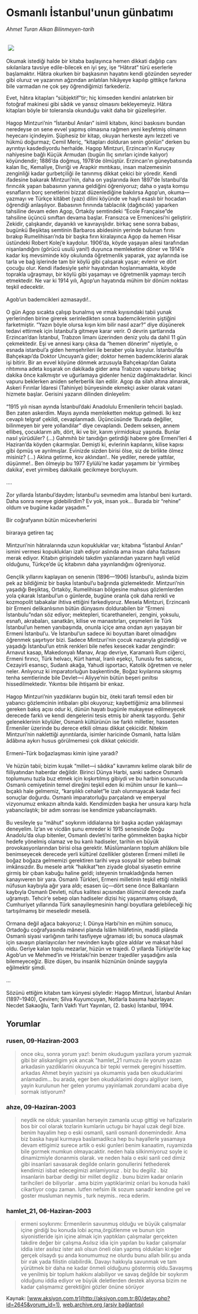 # Osmanlı İstanbul'unun günbatımı

*Ahmet Turan Alkan Bilinmeyen-tarih*

<div>
 <font>
  <img border="0" height="1" src="/web/20041106212955im_/http://aksiyon.com.tr/images/blank.gif"/>
 </font>
 <font class="content">
  <p>
   <img border="0" hspace="5" src="http://web.archive.org/web/20041106212955im_/http://www.aksiyon.com.tr/resim/443/20.jpg" vspace="5"/>
  </p>
 </font>
 <font class="content">
  Okumak istediği halde bir kitaba başlayınca hemen dikkati dağılıp canı sıkılanlara tavsiye edile-bilecek en iyi şey, işe “Hâtırat” türü eserlerle başlamaktır. Hâtıra okurken bir başkasının hayatını kendi gözünden seyreder gibi oluruz ve yazarının ağzından anlatılan hikâyeye kapılıp gittikçe farkına bile varmadan ne çok şey öğrendiğimizi farkederiz.
 </font>
 <p>
  <font class="content">
   Evet, hâtıra kitapları “sübjektif”tir; hiç kimseden kendini anlatırken bir fotoğraf makinesi gibi sâdık ve yansız olmasını bekleyemeyiz. Hâtıra kitapları böyle bir toleransla okunduğu vakit daha bir güzelleşirler.
   <br/>
   <br/>
   Hagop Mintzuri’nin “İstanbul Anıları” isimli kitabını, ikinci baskısını bundan neredeyse on sene evvel yapmış olmasına rağmen yeni keşfetmiş olmanın heyecanı içindeyim. Şüphesiz bir kitap, okuyan herkeste aynı lezzeti ve hükmü doğurmaz; Cemil Meriç, “kitapları dolduran senin gönlün” derken bu ayrıntıyı kasdediyordu herhalde. Hagop Mintzuri, Erzincan’ın Kuruçay nahiyesine bağlı Küçük Armudan (bugün Ilıç sınırları içinde kalıyor) köyündendir; 1886’da doğmuş, 1978’de ölmüştür. Erzincan’ın güneybatısında kalan Ilıç, Kemaliye, Divriği ve Arapkir mıntıkası, insan malzemesinin zenginliği kadar gurbetçiliği ile tanınmış dikkat çekici bir yöredir. Kendi ifadesine bakarak Mintzuri’nin, daha on yaşlarında iken 1897’de İstanbul’da fırıncılık yapan babasının yanına geldiğini öğreniyoruz; daha o yaşta komşu esnafların borç senetlerini bizzat düzenlediğine bakılırsa Agop’un, okuma—yazmayı ve Türkçe kitâbet (yazı) dilini köyünde ve hayli esaslı bir hocadan öğrendiği anlaşılıyor. Babasının fırınında tablacılık (dağıtıcılık) yaparken tahsiline devam eden Agop, Ortaköy semtindeki “Ecole Française”de tahsiline üçüncü sınıftan devama başlar. Fransızca ve Ermenicesi’ni geliştirir. Zekidir, çalışkandır, dayanıklı ve kavrayışlıdır. birkaç sene sonra babası, bugünkü Beşiktaş semtinin Barbaros abidesinin yerinde bulunan fırını bırakıp Rumelihisarı’nda bir başka fırın kiralayınca Agop da hemen Hisar üstündeki Robert Kolej’e kaydolur. 1906’da, köyde yaşayan ailesi tarafından nişanlandığını (görücü usulü yani!) duyunca memleketine döner ve 1914’e kadar kış mevsiminde köy okulunda öğretmenlik yaparak, yaz aylarında ise tarla ve bağ işlerinde tam bir köylü gibi çalışarak yaşar; evlenir ve dört çocuğu olur. Kendi ifadesiyle şehir hayatından hoşlanmamakta, köyde toprakla uğraşmayı, bir köylü gibi yaşamayı ve öğretmenlik yapmayı tercih etmektedir. Ne var ki 1914 yılı, Agop’un hayatında mühim bir dönüm noktası teşkil edecektir.
   <br/>
   <br/>
   Agob’un bademcikleri azmasaydı!..
   <br/>
   <br/>
   O gün Agop sıcakta çalışıp bunalmış ve ırmak kıyısındaki tabii yunak yerlerinden birine girerek serinledikten sonra bademciklerinin şiştiğini farketmiştir. “Yazın böyle olursa kışın kim bilir nasıl azar?” diye düşünerek tedavi ettirmek için İstanbul’a gitmeye karar verir. O devrin şartlarında Erzincan’dan İstanbul, Trabzon limanı üzerinden deniz yolu da dahil 11 gün çekmektedir. Eşi ve annesi karşı çıksa da “hemen dönerim” niyetiyle, o esnada istanbul’a giden hemşehrileri ile beraber yola koyulur. İstanbul’da Bahçekapı’da Doktor Uncuyan’a gider; doktor hemen bademciklerini alarak işi bitirir. Bir an evvel köyüne dönmek arzusuyla Bahçekapı’dan Galata rıhtımına adeta koşarak on dakikada gider ama Trabzon vapuru birkaç dakika önce kalkmıştır ve uğurlamaya gidenler henüz dağılmaktadırlar. İkinci vapuru beklerken aniden seferberlik ilan edilir. Agop da silah altına alınarak, Askeri Fırınlar İdaresi (Tahiniye) bünyesinde ekmekçi asker olarak vatani hizmete başlar. Gerisini yazarın dilinden dinleyelim:
   <br/>
   <br/>
   “1915 yılı nisan ayında İstanbul’daki Anadolulu Ermenilerin tehciri başladı. Ben zaten askerdim. Mayıs ayında memleketten mektup gelmedi. İki kez cevaplı telgraf çekildi, cevaplanmadı. Üçüncüsünde ‘Burada değiller, bilinmeyen bir yere yollandılar” diye cevaplandı. Dedem seksen, annem ellibeş, çocuklarım altı, dört, iki ve bir, karım yirmidokuz yaşında. Bunlar nasıl yürüdüler? (...) Gahmıhlı bir tanıdığın getirdiği habere göre Ermeni’leri 4 Haziran’da köyden çıkarmışlar. Demişti ki, evlerinin kapılarını, kilise kapısı gibi öpmüş ve ayrılmışlar. Evinizde sizden birisi ölse, siz de birlikte ölmez misiniz? (...) Aklına getirme, kov aklından!.. Ne yediler, nerede yattılar, düşünme!.. Ben ölmeyip bu 1977 Eylülü’ne kadar yaşamımı bir ‘yirmibeş dakika’, evet yirmibeş dakikalık gecikmeye borçluyum.
   <br/>
   <br/>
   ....
   <br/>
   <br/>
   Zor yıllarda İstanbul’daydım; İstanbul’u sevmedim ama İstanbul beni kurtardı. Daha sonra nereye gidebilirdim? Ev yok, insan yok... Burada bir “rehine” oldum ve bugüne kadar yaşadım.”
   <br/>
   <br/>
   Bir coğrafyanın bütün mücevherlerini
   <br/>
   <br/>
   biraraya getiren taç
   <br/>
   <br/>
   Mintzuri’nin hâtıralarında uzun kopukluklar var; kitabına “İstanbul Anıları” ismini vermesi kopuklukları izah ediyor aslında ama insan daha fazlasını merak ediyor. Kitabın girişindeki takdim yazılarından yazarın hayli velûd olduğunu, Türkçe’de üç kitabının daha yayınlandığını öğreniyoruz.
   <br/>
   <br/>
   Gençlik yıllarını kaplayan on senenin (1896—1906) İstanbul’u, aslında bizim pek az bildiğimiz bir başka İstanbul’u bağrında gizlemektedir. Mintzuri’nin yaşadığı Beşiktaş, Ortaköy, Rumelihisarı bölgesine  mahsus gözlemlerden yola çıkarak İstanbul’un o günlerde, bugüne oranla çok daha renkli ve kozmopolit tabakalar ihtiva ettiğini farkediyoruz. Mesela Mintzuri, Erzincanlı bir Ermeni delikanlısının bütün dünyasını doldurabilen bir “Ermeni İstanbulu”ndan söz ediyor; mektepleri, ticarethaneleri, zengini, yoksulu, esnafı, akrabaları, sanatkârı, kilise ve manastırları, çeşmeleri ile Türk İstanbul’un hemen yanıbaşında, onunla içiçe ama ondan ayrı yaşayan bir Ermeni İstanbul’u. Ve İstanbul’un sadece iki boyuttan ibaret olmadığını öğrenmek şaşırtıyor bizi. Sadece Mintzuri’nin çocuk nazarıyla gözlediği ve yaşadığı İstanbul’un etnik renkleri bile nefes kesecek kadar zengindir: Arnavut kasap, Makedonyalı Manav, Arap devriye, Karamanlı Rum ciğerci, Ermeni fırıncı, Türk helvacı, Kürt hamal, İranlı eşekçi, Tunuslu fes satıcısı, Cezayirli esansçı, Sudanlı akağa, Yahudi işportacı, Katolik öğretmen ve neler neler. Anlıyoruz ki imparatorluğun başkentinde, Boğaz kıyılarına sıkışmış tenha semtlerinde bile Devlet—i Aliyye’nin bütün beşeri pırıltısı hissedilmektedir. Yıkıntısı bile ihtişamlı bir enkaz.
   <br/>
   <br/>
   Hagop Mintzuri’nin yazdıklarını bugün biz, öteki tarafı temsil eden bir yabancı gözlemcinin intibaları gibi okuyoruz; kaybettiğimiz ama bilinmesi gereken bakış açısı odur ki, dünün hayatı bugünle mukayese edilmeyecek derecede farklı ve kendi dengelerini tesis etmiş bir ahenk taşıyordu. Şehir geleneklerinin köylüler, Osmanlı kültürünün ise farklı milletler, hasseten Ermeniler üzerinde bu derece etkili olması dikkat çekicidir. Nitekim Mintzuri’nin naklettiği ayrıntılarda, isimler haricinde Osmanlı, hatta İslâm âdâbına aykırı husus görülmemesi çok dikkat çekicidir.
   <br/>
   <br/>
   Ermeni–Türk boğazlaşması kimin işine yaradı?
   <br/>
   <br/>
   Ve hüzün tabii; bizim kuşak “millet—i sâdıka” kavramını kelime olarak bilir de fiiliyatından haberdar değildir. Birinci Dünya Harbi, sanki sadece Osmanlı toplumunu tuzla buz etmek için kışkırtılmış gibiydi ve bu harbin sonucunda Osmanlı cemiyetinin temel direğini teşkil eden iki mühim unsur ile kanlı—bıçaklı hale gelmemiz, “karşılıklı cehalet”le izah olunmayacak kadar feci sonuçlar doğurdu. Osmanlı imparatorluğu parçalandı ve emperyal vizyonumuz enkazın altında kaldı. Kendimizden başka her unsura karşı hızla yabancılaştık; bir adım sonrası ise kendimize yabancılaşmaktı.
   <br/>
   <br/>
   Bu vesileyle şu “mâhut” soykırım iddialarına bir başka açıdan yaklaşmayı deneyelim. İz’an ve vicdân şunu emreder ki 1915 senesinde Doğu Anadolu’da olup bitenler, Osmanlı devleti’ni tarihe gömmekten başka hiçbir hedefe yönelmiş olamaz ve bu kanlı hadiseler, tarihin en büyük provokasyonlarından birisi olsa gerektir. Müslümanların toplum ahlâkını bile benimseyecek derecede yerli kültürel özellikler gösteren Ermeni milleti ile boğaz boğaza gelmemizi gerektiren tarihi veya sosyal bir sebep bulmak imkânsızdır. Bu mesele artık “hakikat”ten ziyade global siyasetin emrine girmiş bir çıban kabuğu haline geldi; isteyenin tırnakladığında hemen kanayıveren bir yara. Osmanlı Türkleri, Ermeni milletinin teşkil ettiği nitelikli nüfusun kaybıyla ağır yara aldı; esasen üç—dört sene önce Balkanların kaybıyla Osmanlı Devleti, nüfus kalitesi açısından ölümcül derecede zaafa uğramıştı. Tehcir’e sebep olan hadiseler dizisi hiç yaşanmamış olsaydı, Cumhuriyet yıllarında Türk sanayileşmesinin hangi boyutlara gelebileceği hiç tartışılmamış bir meseledir meselâ.
   <br/>
   <br/>
   Ormana değil ağaca bakıyoruz; I. Dünya Harbi’nin en mühim sonucu, Ortadoğu coğrafyasında mânevi planda İslâm hilâfetinin, maddi plânda Osmanlı siyasi varlığının tarihi tasfiyeye uğraması idi; bu sonuca ulaşmak için savaşın planlayıcıları her nevinden kaybı göze aldılar ve maksat hâsıl oldu. Geriye kalan toplu mezarlar, hüzün ve trajedi. O yıllarda Türkiye’de kaç Agob’un ve Mehmed’in ve Hristaki’nin benzer trajediler yaşadığını asla bilemeyeceğiz. Bize düşen, bu insanlık hüznünün önünde saygıyla eğilmektir şimdi.
   <br/>
   <br/>
   ...
   <br/>
   <br/>
   Sözünü ettiğim kitabın tam künyesi şöyledir: Hagop Mintzuri, İstanbul Anıları (1897–1940), Çeviren; Silva Kuyumcuyan, Notlarla basıma hazırlayan: Necdet Sakaoğlu, Tarih Vakfı Yurt Yayınları, (2. baskı) İstanbul, 1994.
   <br/>
  </font>
 </p>
</div>


## Yorumlar

### rusen, 09-Haziran-2003
> once oku, sonra yorum yaz!: 
> benim okudugum yazilara yorum yazmak gibi bir aliskanligim yok ancak "hamlet_21 rumuzu ile yorum yazan arkadasin yazdiklarini okuyunca bir tepki vermek geregini hissettim. arkadas Ahmet beyin yazisini ya okumamis yada ben okuduklarimi anlamadim... bu arada, eger ben okuduklarimi dogru algiliyor isem, yayin kurulunun her gelen yorumu yayinlamak zorundami acaba diye sormak istiyorum?

### ahze, 09-Haziran-2003
> neydik ne olduk: 
> yasanilan herseyin zamanla ucup gittigi ve hafizalarin bos bir col olarak tozlarin kumlarin uctugu bir hayal uzak degil bize. benim hayalim hep o eski osmanli, sanli osmanli donemindedir. Ama biz baska hayal kurmaya baslamadikca hep bu hayallerle yasamaya devam ettigimiz surece artik o eski gunleri benim kanaatim, ruyamizda bile gormek mumkun olmayacaktir. neden hala silkinmiyoruz soyle ic dinamizmiyle donanmis olarak. ve neden hala o eski sanli ced dimiz gibi insanlari savasarak degilde onlarin gonullerini fethederek kendimizi isbat edecegimizi anlamiyoruz . biz bu degiliz . biz insanlarin barbar dedigi bir millet degiliz . bunu bizim kadar onlarin tarihcileri de biliyorlar . ama bizim yaptiklarimiz onlari bu konuda hakli cikartiyor cogu zaman. lutfen nefsim ilk sozum sanadir kendine gel ve goster musluman neymis , turk neymis.. reca ederim.

### hamlet_21, 06-Haziran-2003
> ermeni soykırımı: 
> Ermenilerin savunmuş olduğu ve büyük çalışmalar içine girdiği bu konuda lobi açma,örgütlenme ve bunun için siyonistleride işin içine almak için yaptıkları çalışmalar gerçekten takdire değer bir çalışma.Asılsız idia için yapılan bu kadar çalışmalar iddia ister asılsız ister aslı olsun öneli olan yapmış oldukları ki:eğer gerçek olsaydı şu anda konumumuz ne olurdu bunu allah bilir.şu anda bir ırak yada filistin olabilirdik. Davayı hakkıyla savunmak ve tam yürütmek bir daha ne kadar önmeli olduğunu göstermiş oldu.Savaşmış ve yenilmiş bir toplum hakkını alabiliyor ve savaş değilde bir soykırım olduğunu iddia ediyor ve büyük deletlerden destek alıyorsa bizim ne kadar çalışmamız gerektiğini gözler önüne sörüyor

Kaynak: [www.aksiyon.com.tr](http://aksiyon.com.tr:80/detay.php?id=2645&yorum_id=1), [web.archive.org (arşiv bağlantısı)](http://web.archive.org/web/20041106212955/http://aksiyon.com.tr:80/detay.php?id=2645&yorum_id=1)
